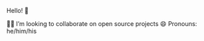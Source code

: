 Hello!  👋 

🧑‍💻 I’m looking to collaborate on open source projects
😄 Pronouns: he/him/his

<!---
king802/king802 is a ✨ special ✨ repository because its `README.md` (this file) appears on your GitHub profile.
You can click the Preview link to take a look at your changes.
--->
